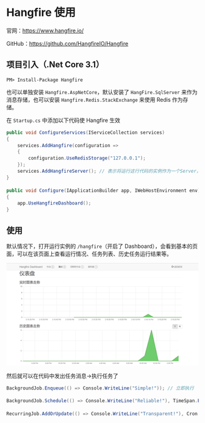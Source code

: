 # Hangfire 使用

官网：<https://www.hangfire.io/>

GitHub：<https://github.com/HangfireIO/Hangfire>

## 项目引入（.Net Core 3.1）

```Shell
PM> Install-Package Hangfire
```

也可以单独安装 `Hangfire.AspNetCore`，默认安装了 `HangFire.SqlServer` 来作为消息存储，也可以安装 `Hangfire.Redis.StackExchange` 来使用 Redis 作为存储。

在 `Startup.cs` 中添加以下代码使 Hangfire 生效

```csharp
public void ConfigureServices(IServiceCollection services)
{
    services.AddHangfire(configuration =>
    {
        configuration.UseRedisStorage("127.0.0.1");
    });
    services.AddHangfireServer(); // 表示将运行这行代码的实例作为一个Server，来消费信息
}

public void Configure(IApplicationBuilder app, IWebHostEnvironment env)
{
    app.UseHangfireDashboard();
}
```

## 使用

默认情况下，打开运行实例的 `/hangfire`（开启了 Dashboard），会看到基本的页面，可以在该页面上查看运行情况、任务列表、历史任务运行结果等。

![hangfire-dashboard](./assets/images/hangfire-dashboard.png)

然后就可以在代码中发出任务消息->执行任务了

```csharp
BackgroundJob.Enqueue(() => Console.WriteLine("Simple!")); // 立即执行

BackgroundJob.Schedule(() => Console.WriteLine("Reliable!"), TimeSpan.FromDays(7)); // 延时执行

RecurringJob.AddOrUpdate(() => Console.WriteLine("Transparent!"), Cron.Daily); // 重复执行
```
